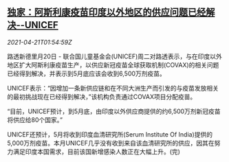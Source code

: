 <!--1618970463000-->
[独家：阿斯利康疫苗印度以外地区的供应问题已经解决--UNICEF](https://cn.reuters.com/article/unicef-astrazeneca-vaccine-supply-0421-idCNKBS2C806N)
------

<div><i>2021-04-21T01:54:59Z</i></div><p>路透新德里月20日 - 联合国儿童基金会(UNICEF)周二对路透表示，与在印度以外地区扩大阿斯利康疫苗生产，以供应新冠疫苗全球获取机制(COVAX)的相关问题已经得到解决，并表示到5月底应该会收到6,500万剂疫苗。</p><p>UNICEF表示：“因增加一条新供应链和在不同大洲生产而引发的与疫苗发放相关的最初挑战现在已经得到解决，”该机构负责通过COVAX项目分配疫苗。</p><p>“目前，UNICEF预计，到5月底，由印度以外供应商提供的约6,500万剂新冠疫苗将供应给80个国家。”</p><p>UNICEF还预计，5月将收到印度血清研究所(Serum Institute Of India)提供的5,000万剂疫苗。本月UNICEF几乎没有收到来自该血清研究所的供应，因其在努力满足印度本国需求，目前该国新增感染人数正在大幅上升。(完)</p>
